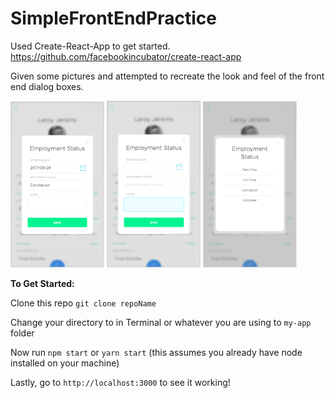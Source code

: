 # SimpleFrontEndPractice
Used Create-React-App to get started. https://github.com/facebookincubator/create-react-app

Given some pictures and attempted to recreate the look and feel of the front end dialog boxes.
<div>
  <img src="Example3.png" width="150">
  <img src="Example1.png" width="150">
  <img src="Example2.png" width="150">
</div>


<b>To Get Started:</b>

Clone this repo
`git clone repoName`

Change your directory to in Terminal or whatever you are using to `my-app` folder

Now run `npm start` or `yarn start` (this assumes you already have node installed on your machine)

Lastly, go to `http://localhost:3000` to see it working!
